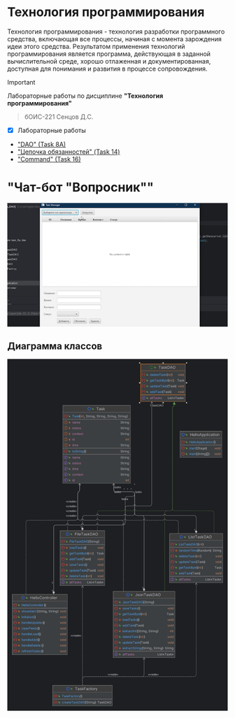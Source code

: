 # Технология программирования
Технология программирования - технология разработки программного средства, включающая все процессы, начиная с момента зарождения идеи этого средства. Результатом применения технологий программирования является программа, действующая в заданной вычислительной среде, хорошо отлаженная и документированная, доступная для понимания и развития в процессе сопровождения.

> [!IMPORTANT]
> Лабораторные работы по дисциплине __"Технология программирования"__
> > бОИС-221 Сенцов Д.С.
- [x] Лабораторные работы
- ["DAO" (Task 8A)](https://github.com/gedjien/bois221_javafx_sn/tree/Task_8A_DAO)
- ["Цепочка обязанностей" (Task 14)](https://github.com/gedjien/bois221_javafx_sn/tree/Task14_ChainOfResponsibilities)
- ["Command" (Task 16)](https://github.com/gedjien/bois221_javafx_sn/tree/Task_16_Bot)

# "Чат-бот "Вопросник""

![class diagram](gif.gif)

## Диаграмма классов

![class diagram](img.png)
